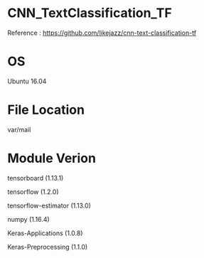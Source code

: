 # CNN_TextClassification_TF

Reference : https://github.com/likejazz/cnn-text-classification-tf

# OS 
Ubuntu 16.04

# File Location 
var/mail

# Module Verion
tensorboard (1.13.1) 

tensorflow (1.2.0) 

tensorflow-estimator (1.13.0) 

numpy (1.16.4) 

Keras-Applications (1.0.8) 

Keras-Preprocessing (1.1.0)
